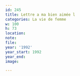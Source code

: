 ```yaml
---
id: 245
title: Lettre a ma bien aimée l
categories: La vie de femme
w: 100
h: 73
location:
note:
file:
year: '1992'
year_start: 1992
year_end:
image:

---
```

